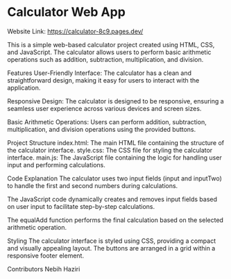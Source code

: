 # Calculator Web App
Website Link: https://calculator-8c9.pages.dev/

This is a simple web-based calculator project created using HTML, CSS, and JavaScript. The calculator allows users to perform basic arithmetic operations such as addition, subtraction, multiplication, and division.

Features
User-Friendly Interface: The calculator has a clean and straightforward design, making it easy for users to interact with the application.

Responsive Design: The calculator is designed to be responsive, ensuring a seamless user experience across various devices and screen sizes.

Basic Arithmetic Operations: Users can perform addition, subtraction, multiplication, and division operations using the provided buttons.

Project Structure
index.html: The main HTML file containing the structure of the calculator interface.
style.css: The CSS file for styling the calculator interface.
main.js: The JavaScript file containing the logic for handling user input and performing calculations.

Code Explanation
The calculator uses two input fields (input and inputTwo) to handle the first and second numbers during calculations.

The JavaScript code dynamically creates and removes input fields based on user input to facilitate step-by-step calculations.

The equalAdd function performs the final calculation based on the selected arithmetic operation.

Styling
The calculator interface is styled using CSS, providing a compact and visually appealing layout. The buttons are arranged in a grid within a responsive footer element.

Contributors
Nebih Haziri
